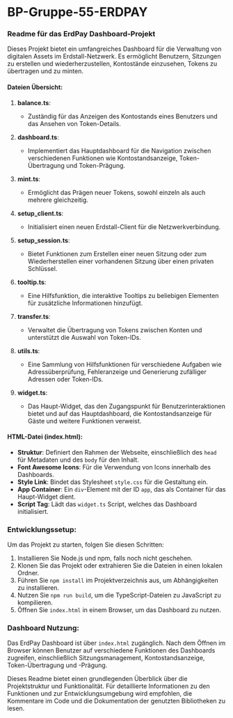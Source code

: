 # BP-Gruppe-55-ERDPAY
### Readme für das ErdPay Dashboard-Projekt

Dieses Projekt bietet ein umfangreiches Dashboard für die Verwaltung von digitalen Assets im Erdstall-Netzwerk. Es ermöglicht Benutzern, Sitzungen zu erstellen und wiederherzustellen, Kontostände einzusehen, Tokens zu übertragen und zu minten.

#### Dateien Übersicht:

1. **balance.ts**:
   - Zuständig für das Anzeigen des Kontostands eines Benutzers und das Ansehen von Token-Details.

2. **dashboard.ts**:
   - Implementiert das Hauptdashboard für die Navigation zwischen verschiedenen Funktionen wie Kontostandsanzeige, Token-Übertragung und Token-Prägung.

3. **mint.ts**:
   - Ermöglicht das Prägen neuer Tokens, sowohl einzeln als auch mehrere gleichzeitig.

4. **setup_client.ts**:
   - Initialisiert einen neuen Erdstall-Client für die Netzwerkverbindung.

5. **setup_session.ts**:
   - Bietet Funktionen zum Erstellen einer neuen Sitzung oder zum Wiederherstellen einer vorhandenen Sitzung über einen privaten Schlüssel.

6. **tooltip.ts**:
   - Eine Hilfsfunktion, die interaktive Tooltips zu beliebigen Elementen für zusätzliche Informationen hinzufügt.

7. **transfer.ts**:
   - Verwaltet die Übertragung von Tokens zwischen Konten und unterstützt die Auswahl von Token-IDs.

8. **utils.ts**:
   - Eine Sammlung von Hilfsfunktionen für verschiedene Aufgaben wie Adressüberprüfung, Fehleranzeige und Generierung zufälliger Adressen oder Token-IDs.

9. **widget.ts**:
   - Das Haupt-Widget, das den Zugangspunkt für Benutzerinteraktionen bietet und auf das Hauptdashboard, die Kontostandsanzeige für Gäste und weitere Funktionen verweist.

#### HTML-Datei (index.html):

- **Struktur**: Definiert den Rahmen der Webseite, einschließlich des `head` für Metadaten und des `body` für den Inhalt.
- **Font Awesome Icons**: Für die Verwendung von Icons innerhalb des Dashboards.
- **Style Link**: Bindet das Stylesheet `style.css` für die Gestaltung ein.
- **App Container**: Ein `div`-Element mit der ID `app`, das als Container für das Haupt-Widget dient.
- **Script Tag**: Lädt das `widget.ts` Script, welches das Dashboard initialisiert.

### Entwicklungssetup:

Um das Projekt zu starten, folgen Sie diesen Schritten:

1. Installieren Sie Node.js und npm, falls noch nicht geschehen.
2. Klonen Sie das Projekt oder extrahieren Sie die Dateien in einen lokalen Ordner.
3. Führen Sie `npm install` im Projektverzeichnis aus, um Abhängigkeiten zu installieren.
4. Nutzen Sie `npm run build`, um die TypeScript-Dateien zu JavaScript zu kompilieren.
5. Öffnen Sie `index.html` in einem Browser, um das Dashboard zu nutzen.

### Dashboard Nutzung:

Das ErdPay Dashboard ist über `index.html` zugänglich. Nach dem Öffnen im Browser können Benutzer auf verschiedene Funktionen des Dashboards zugreifen, einschließlich Sitzungsmanagement, Kontostandsanzeige, Token-Übertragung und -Prägung.

Dieses Readme bietet einen grundlegenden Überblick über die Projektstruktur und Funktionalität. Für detaillierte Informationen zu den Funktionen und zur Entwicklungsumgebung wird empfohlen, die Kommentare im Code und die Dokumentation der genutzten Bibliotheken zu lesen.